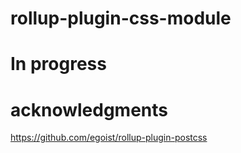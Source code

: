 # rollup-plugin-css-module

# In progress

# acknowledgments
https://github.com/egoist/rollup-plugin-postcss